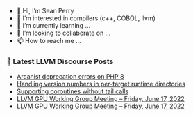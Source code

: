 - 👋 Hi, I’m Sean Perry
- 👀 I’m interested in compilers (c++, COBOL, llvm)
- 🌱 I’m currently learning ...
- 💞️ I’m looking to collaborate on ...
- 📫 How to reach me ...

<!---
s66perry/s66perry is a ✨ special ✨ repository because its `README.md` (this file) appears on your GitHub profile.
You can click the Preview link to take a look at your changes.
--->
### 📕 Latest LLVM Discourse Posts

<!-- DISCOURSE-LLVM:START -->
- [Arcanist deprecation errors on PHP 8](https://discourse.llvm.org/t/arcanist-deprecation-errors-on-php-8/63231#post_4)
- [Handling version numbers in per-target runtime directories](https://discourse.llvm.org/t/handling-version-numbers-in-per-target-runtime-directories/62717#post_17)
- [Supporting coroutines without tail calls](https://discourse.llvm.org/t/supporting-coroutines-without-tail-calls/63249#post_3)
- [LLVM GPU Working Group Meeting – Friday, June 17, 2022](https://discourse.llvm.org/t/llvm-gpu-working-group-meeting-friday-june-17-2022/63177#post_6)
- [LLVM GPU Working Group Meeting – Friday, June 17, 2022](https://discourse.llvm.org/t/llvm-gpu-working-group-meeting-friday-june-17-2022/63177#post_5)
<!-- DISCOURSE-LLVM:END -->
